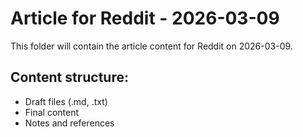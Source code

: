 # Article for Reddit - 2026-03-09

This folder will contain the article content for Reddit on 2026-03-09.

## Content structure:
- Draft files (.md, .txt)
- Final content
- Notes and references
